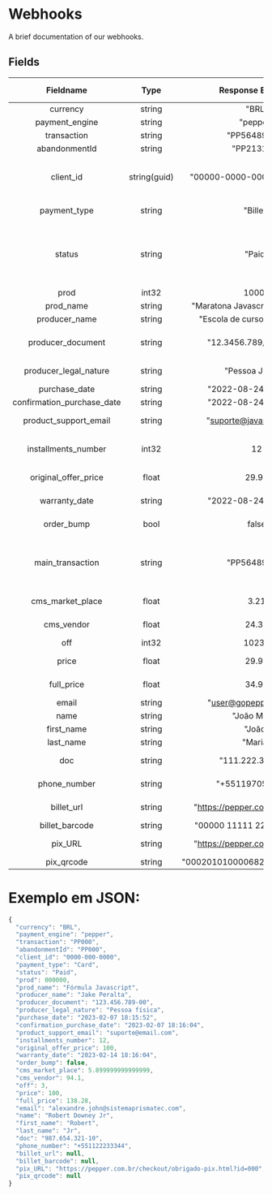 # Webhooks
A brief documentation of our webhooks.

## Fields

|     Fieldname     |      Type      |       Response Example       | Possibilities or Description |
| :---------------: | :------------: | :--------------------------: | :--------------------------: |
|     currency      |     string     |             "BRL"            |            BRL, USD          |
|   payment_engine  |     string     |           "pepper"           |         Constant field       |
|     transaction   |     string     |         "PP56489423"         |         Transactions Id      |
|   abandonmentId   |     string     |          "PP213123"          |          Abandonment Id      |
|     client_id     |   string(guid) |  "00000-0000-0000-0000-000"  | To be used in the recovery of an abandoned cart |
| payment_type | string | "Billet" | Checkout, Pix, Billet, Card |
| status | string | "Paid" | Abandonment, Created, WaitingPayment, Paid, Refused, Refunded, Chargeback | 
| prod | int32 | 10000 | Product Id |
| prod_name | string | "Maratona Javascript em 30 dias" | Product name |
| producer_name | string | "Escola de curso online LTDA" | Producer name |
| producer_document | string | "12.3456.789/0001-10" | Producer document number |
| producer_legal_nature | string | "Pessoa Jurídica | Pessoa física, Pessoa Jurídica |
| purchase_date | string | "2022-08-24 15:10:59" | Purchase date |
| confirmation_purchase_date | string | "2022-08-24 15:10:59" | Approved date |
| product_support_email | string | "suporte@javascript.com" | Product Support Email |
| installments_number | int32 | 12 | Number of transaction installments |
| original_offer_price | float | 29.90 | Price before taxes |
| warranty_date | string | "2022-08-24 15:10:59" | Warranty deadline |
| order_bump | bool | false | If product is orderbump |
| main_transaction | string | "PP56489423" | The main transaction. Could be the same value of transaction field |
| cms_market_place | float | 3.21 | Platform tax amount |
| cms_vendor | float | 24.31 | Producer amount |
| off | int32 | 10232 | Offer Id |
| price | float | 29.90 | Offer price before taxes |
| full_price | float | 34.90 | Price paid by client |
| email | string | "user@gopepper.com.br" | Client email |
| name | string | "João Maria" | Client full name |
| first_name | string | "João" | Client first name |
| last_name | string | "Maria" | Client last name |
| doc | string | "111.222.333-45" | Client document number |
| phone_number | string | "+5511970503010" | Client phone number |
| billet_url | string | "https://pepper.com.br/example" | Billet payment page |
| billet_barcode | string | "00000 11111 22222 333333" | Billet Barcode |
| pix_URL | string | "https://pepper.com.br/example" | Pix payment page |
| pix_qrcode | string | "0002010100006820014br.example" | Pix QRCode |

# Exemplo em JSON:

```javascript
{
  "currency": "BRL",
  "payment_engine": "pepper",
  "transaction": "PP000",
  "abandonmentId": "PP000",
  "client_id": "0000-000-0000",
  "payment_type": "Card",
  "status": "Paid",
  "prod": 000000,
  "prod_name": "Fórmula Javascript",
  "producer_name": "Jake Peralta",
  "producer_document": "123.456.789-00",
  "producer_legal_nature": "Pessoa física",
  "purchase_date": "2023-02-07 18:15:52",
  "confirmation_purchase_date": "2023-02-07 18:16:04",
  "product_support_email": "suporte@email.com",
  "installments_number": 12,
  "original_offer_price": 100,
  "warranty_date": "2023-02-14 18:16:04",
  "order_bump": false,
  "cms_market_place": 5.899999999999999,
  "cms_vendor": 94.1,
  "off": 3,
  "price": 100,
  "full_price": 138.28,
  "email": "alexandre.john@sistemaprismatec.com",
  "name": "Robert Downey Jr",
  "first_name": "Robert",
  "last_name": "Jr",
  "doc": "987.654.321-10",
  "phone_number": "+551122233344",
  "billet_url": null,
  "billet_barcode": null,
  "pix_URL": "https://pepper.com.br/checkout/obrigado-pix.html?id=000",
  "pix_qrcode": null
}
```
